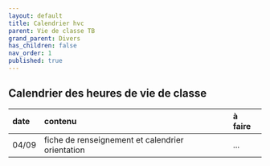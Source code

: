 ```yaml
---
layout: default
title: Calendrier hvc
parent: Vie de classe TB
grand_parent: Divers
has_children: false
nav_order: 1
published: true
---
```

## Calendrier des heures de vie de classe

| date | contenu | à faire |
| :--------- | :------- | :--------- |
| 04/09 | fiche de renseignement et calendrier orientation | ... |